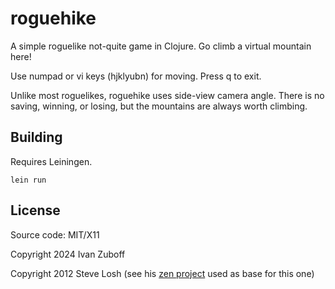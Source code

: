 # roguehike

A simple roguelike not-quite game in Clojure. Go climb a virtual mountain here!

Use numpad or vi keys (hjklyubn) for moving. Press q to exit.

Unlike most roguelikes, roguehike uses side-view camera angle. There is no saving, winning, or losing, but the mountains are always worth climbing.

## Building

Requires Leiningen.

    lein run

## License

Source code: MIT/X11

Copyright 2024 Ivan Zuboff

Copyright 2012 Steve Losh (see his [zen project](https://github.com/sjl/zen) used as base for this one)

